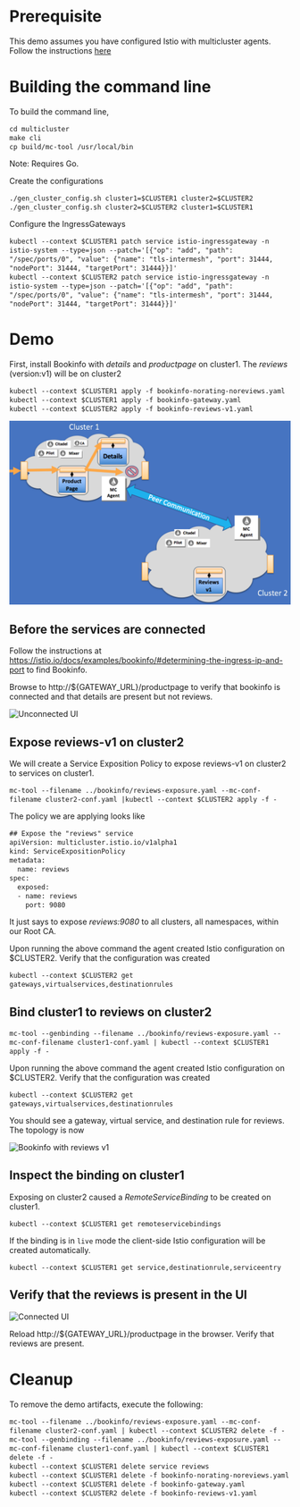 # Prerequisite

This demo assumes you have configured Istio with multicluster agents.  Follow the
instructions [here](/istio-ecosystem/wharf-multicluster-sync/tree/master/docs/install/README.md)

# Building the command line

To build the command line,

```
cd multicluster
make cli
cp build/mc-tool /usr/local/bin
```

Note: Requires Go.

Create the configurations

```
./gen_cluster_config.sh cluster1=$CLUSTER1 cluster2=$CLUSTER2
./gen_cluster_config.sh cluster2=$CLUSTER2 cluster1=$CLUSTER1
```

Configure the IngressGateways

```
kubectl --context $CLUSTER1 patch service istio-ingressgateway -n istio-system --type=json --patch='[{"op": "add", "path": "/spec/ports/0", "value": {"name": "tls-intermesh", "port": 31444, "nodePort": 31444, "targetPort": 31444}}]'
kubectl --context $CLUSTER2 patch service istio-ingressgateway -n istio-system --type=json --patch='[{"op": "add", "path": "/spec/ports/0", "value": {"name": "tls-intermesh", "port": 31444, "nodePort": 31444, "targetPort": 31444}}]'
```


# Demo

First, install Bookinfo with _details_ and _productpage_ on cluster1.
The _reviews_ (version:v1) will be on cluster2

```
kubectl --context $CLUSTER1 apply -f bookinfo-norating-noreviews.yaml
kubectl --context $CLUSTER1 apply -f bookinfo-gateway.yaml
kubectl --context $CLUSTER2 apply -f bookinfo-reviews-v1.yaml
```

![Unconnected Bookinfo](../bookinfo/bookinfo-unconnected.png?raw=true "Unconnected Bookinfo")

## Before the services are connected

Follow the instructions at https://istio.io/docs/examples/bookinfo/#determining-the-ingress-ip-and-port to find Bookinfo.

Browse to http://${GATEWAY_URL}/productpage to verify that bookinfo is connected and that
details are present but not reviews.

![Unconnected UI](../bookinfo/ui-unconnected.png?raw=true "Unconnected UI")

## Expose reviews-v1 on cluster2

We will create a Service Exposition Policy to expose reviews-v1 on cluster2 to services on cluster1.

```
mc-tool --filename ../bookinfo/reviews-exposure.yaml --mc-conf-filename cluster2-conf.yaml |kubectl --context $CLUSTER2 apply -f -
```

The policy we are applying looks like

```
## Expose the "reviews" service
apiVersion: multicluster.istio.io/v1alpha1
kind: ServiceExpositionPolicy
metadata:
  name: reviews
spec:
  exposed:
  - name: reviews
    port: 9080
```

It just says to expose _reviews:9080_ to all clusters, all namespaces, within our Root CA.

Upon running the above command the agent created Istio configuration on $CLUSTER2.  Verify that
the configuration was created

```
kubectl --context $CLUSTER2 get gateways,virtualservices,destinationrules
```

## Bind cluster1 to reviews on cluster2

```
mc-tool --genbinding --filename ../bookinfo/reviews-exposure.yaml --mc-conf-filename cluster1-conf.yaml | kubectl --context $CLUSTER1 apply -f -
```

Upon running the above command the agent created Istio configuration on $CLUSTER2.  Verify that
the configuration was created

```
kubectl --context $CLUSTER2 get gateways,virtualservices,destinationrules
```

You should see a gateway, virtual service, and destination rule for reviews.  The topology
is now

![Bookinfo with reviews v1](../bookinfo-reviews-v1.png?raw=true "Bookinfo with reviews v1")

## Inspect the binding on cluster1

Exposing on cluster2 caused a _RemoteServiceBinding_ to be created on cluster1.

```
kubectl --context $CLUSTER1 get remoteservicebindings
```

If the binding is in `live` mode the client-side Istio configuration will be created automatically.

```
kubectl --context $CLUSTER1 get service,destinationrule,serviceentry
```

## Verify that the reviews is present in the UI

![Connected UI](../ui-connected.png?raw=true "Connected UI")

Reload http://${GATEWAY_URL}/productpage in the browser.  Verify that reviews are present.

# Cleanup

To remove the demo artifacts, execute the following:

```
mc-tool --filename ../bookinfo/reviews-exposure.yaml --mc-conf-filename cluster2-conf.yaml | kubectl --context $CLUSTER2 delete -f -
mc-tool --genbinding --filename ../bookinfo/reviews-exposure.yaml --mc-conf-filename cluster1-conf.yaml | kubectl --context $CLUSTER1 delete -f -
kubectl --context $CLUSTER1 delete service reviews
kubectl --context $CLUSTER1 delete -f bookinfo-norating-noreviews.yaml
kubectl --context $CLUSTER1 delete -f bookinfo-gateway.yaml
kubectl --context $CLUSTER2 delete -f bookinfo-reviews-v1.yaml
```


